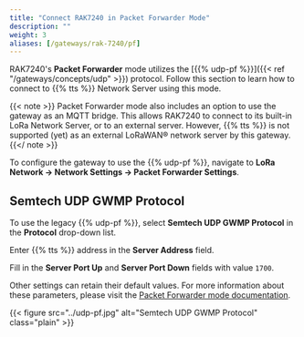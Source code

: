 ```yaml
---
title: "Connect RAK7240 in Packet Forwarder Mode"
description: ""
weight: 3
aliases: [/gateways/rak-7240/pf]
---
```


RAK7240's **Packet Forwarder** mode utilizes the [{{% udp-pf %}}]({{< ref "/gateways/concepts/udp" >}}) protocol. Follow this section to learn how to connect to {{% tts %}} Network Server using this mode.

<!--more-->

{{< note >}} Packet Forwarder mode also includes an option to use the gateway as an MQTT bridge. This allows RAK7240 to connect to its built-in LoRa Network Server, or to an external server. However, {{% tts %}} is not supported (yet) as an external LoRaWAN® network server by this gateway. {{</ note >}}

To configure the gateway to use the {{% udp-pf %}}, navigate to **LoRa Network &#8594; Network Settings &#8594; Packet Forwarder Settings**.

## Semtech UDP GWMP Protocol

To use the legacy {{% udp-pf %}}, select **Semtech UDP GWMP Protocol** in the **Protocol** drop-down list. 

Enter {{% tts %}} address in the **Server Address** field. 

Fill in the **Server Port Up** and **Server Port Down** fields with value `1700`.

Other settings can retain their default values. For more information about these parameters, please visit the [Packet Forwarder mode documentation](https://docs.rakwireless.com/Knowledge-Hub/Learn/WEB-Management-Platform/#packet-forwarder).

{{< figure src="../udp-pf.jpg" alt="Semtech UDP GWMP Protocol" class="plain" >}}
